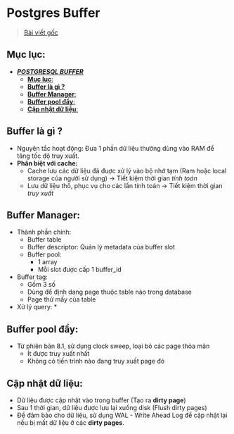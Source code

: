# Postgres Buffer

> [Bài viết gốc](https://online.grokking.org/articles/13/postgresql-buffer-hoat-dong-nhu-the-nao-)

## **Mục lục**:

* [_**POSTGRESQL BUFFER**_]()
  * [**Mục lục**:]()
  * [**Buffer là gì ?**]()
  * [**Buffer Manager**:]()
  * [**Buffer pool đầy**:]()
  * [**Cập nhật dữ liệu**:]()

## **Buffer là gì ?**

* Nguyên tắc hoạt động: Đưa 1 phần dữ liệu thường dùng vào RAM để tăng tốc độ truy xuất.
* **Phân biệt với cache:**
  * Cache lưu các dữ liệu đã đuợc xử lý vào bộ nhớ tạm \(Ram hoặc local storage của người sử dụng\) -&gt; Tiết kiệm thời gian _tính toán_
  * Lưu dữ liệu thô, phục vụ cho các lần tính toán -&gt; Tiết kiệm thời gian _truy xuất_

## **Buffer Manager**:

* Thành phần chính:
  * Buffer table
  * Buffer descriptor: Quản lý metadata của buffer slot
  * Buffer pool:
    * 1 array
    * Mỗi slot được cấp 1 buffer\_id
* Buffer tag:
  * Gồm 3 số
  * Dùng để định dang page thuộc table nào trong database
  * Page thứ mấy của table
* Xử lý query:
  * 

## **Buffer pool đầy**:

* Từ phiên bản 8.1, sử dụng clock sweep, loại bỏ các page thỏa mãn
  * Ít được truy xuất nhất
  * Không có tiến trình nào đang truy xuất page đó

## **Cập nhật dữ liệu**:

* Dữ liệu được cập nhật vào trong buffer \(Tạo ra **dirty page**\)
* Sau 1 thời gian, dữ liệu được lưu lại xuống disk \(Flush dirty pages\)
* Để đảm bảo cho dữ liệu, sử dụng WAL - Write Ahead Log để cập nhật lại nếu bị mất dữ liệu ở các **dirty pages**.

